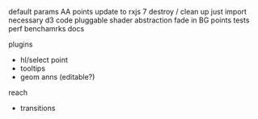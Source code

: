 
default params
AA points
update to rxjs 7
destroy / clean up
just import necessary d3 code
pluggable shader abstraction
fade in BG points
tests
perf benchamrks
docs

plugins
- hl/select point
- tooltips
- geom anns (editable?)

reach
- transitions